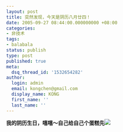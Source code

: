 ```yaml
---
layout: post
title: 突然发现，今天是阴历八月廿四！
date: 2005-09-27 08:44:00.000000000 +08:00
categories:
- 非技术
tags:
- balabala
status: publish
type: post
published: true
meta:
  dsq_thread_id: '1532654282'
author:
  login: admin
  email: kongchen@gmail.com
  display_name: KONG
  first_name: ''
  last_name: ''
---
```

**我的阴历生日，嘻嘻～自己给自己个蛋糕先**[![](assets/00049.jpg)][0]

[0]: http://www.whereshow.cn/humour/images/e.asp